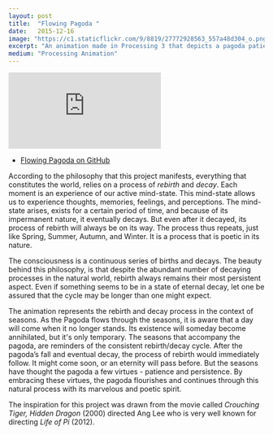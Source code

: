 ```yaml
---
layout: post
title:  "Flowing Pagoda "
date:   2015-12-16
image: "https://c1.staticflickr.com/9/8819/27772928563_557a48d304_o.png"
excerpt: "An animation made in Processing 3 that depicts a pagoda patiently living through the four seasons of the year. "
medium: "Processing Animation"
---
```


<iframe src="https://player.vimeo.com/video/149526108?color=9CBEF2"  frameborder="0" webkitallowfullscreen mozallowfullscreen allowfullscreen></iframe>

- [Flowing Pagoda on GitHub](https://github.com/mbrav/FlowingPagoda)

According to the philosophy that this project manifests, everything that constitutes the world, relies on a process of *rebirth* and *decay*. Each moment is an experience of our active mind-state. This mind-state allows us to experience thoughts, memories, feelings, and perceptions. The mind-state arises, exists for a certain period of time, and because of its impermanent nature, it eventually decays. But even after it decayed, its process of rebirth will always be on its way. The process thus repeats, just like Spring, Summer, Autumn, and Winter. It is a process that is poetic in its nature.

The consciousness is a continuous series of births and decays. The beauty behind this philosophy, is that despite the abundant number of decaying processes in the natural world, rebirth always remains their most persistent aspect. Even if something seems to be in a state of eternal decay, let one be assured that the cycle may be longer than one might expect.

The animation represents the rebirth and decay process in the context of seasons. As the Pagoda flows through the seasons, it is aware that a day will come when it no longer stands. Its existence will someday become annihilated, but it's only temporary. The seasons that accompany the pagoda, are reminders of the consistent rebirth/decay cycle. After the pagoda’s fall and eventual decay, the process of rebirth would immediately follow. It might come soon, or an eternity will pass before. But the seasons have thought the pagoda a few virtues - patience and persistence. By embracing these virtues, the pagoda flourishes and continues through this natural process with its marvelous and poetic spirit.

The inspiration for this project was drawn from the movie called *Crouching Tiger, Hidden Dragon* (2000) directed Ang Lee who is very well known for directing *Life of Pi* (2012).
